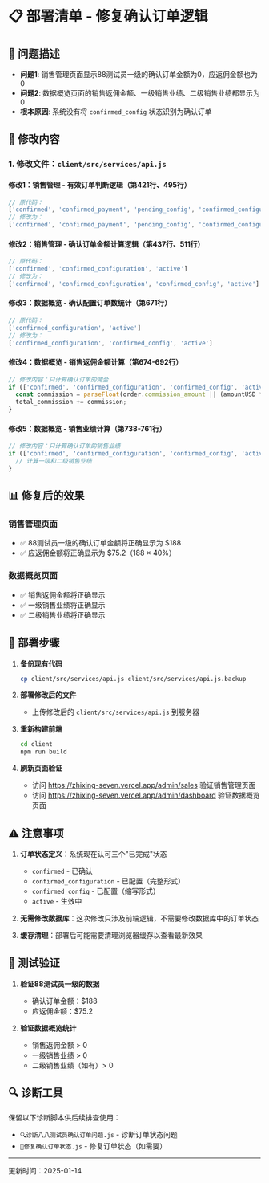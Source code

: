 # 📋 部署清单 - 修复确认订单逻辑

## 🎯 问题描述
- **问题1**: 销售管理页面显示88测试员一级的确认订单金额为0，应返佣金额也为0
- **问题2**: 数据概览页面的销售返佣金额、一级销售业绩、二级销售业绩都显示为0
- **根本原因**: 系统没有将 `confirmed_config` 状态识别为确认订单

## 🔧 修改内容

### 1. 修改文件：`client/src/services/api.js`

#### 修改1：销售管理 - 有效订单判断逻辑（第421行、495行）
```javascript
// 原代码：
['confirmed', 'confirmed_payment', 'pending_config', 'confirmed_configuration', 'active']
// 修改为：
['confirmed', 'confirmed_payment', 'pending_config', 'confirmed_configuration', 'confirmed_config', 'active']
```

#### 修改2：销售管理 - 确认订单金额计算逻辑（第437行、511行）
```javascript
// 原代码：
['confirmed', 'confirmed_configuration', 'active']
// 修改为：
['confirmed', 'confirmed_configuration', 'confirmed_config', 'active']
```

#### 修改3：数据概览 - 确认配置订单数统计（第671行）
```javascript
// 原代码：
['confirmed_configuration', 'active']
// 修改为：
['confirmed_configuration', 'confirmed_config', 'active']
```

#### 修改4：数据概览 - 销售返佣金额计算（第674-692行）
```javascript
// 修改内容：只计算确认订单的佣金
if (['confirmed', 'confirmed_configuration', 'confirmed_config', 'active'].includes(order.status)) {
  const commission = parseFloat(order.commission_amount || (amountUSD * 0.4));
  total_commission += commission;
}
```

#### 修改5：数据概览 - 销售业绩计算（第738-761行）
```javascript
// 修改内容：只计算确认订单的销售业绩
if (['confirmed', 'confirmed_configuration', 'confirmed_config', 'active'].includes(order.status)) {
  // 计算一级和二级销售业绩
}
```

## 📊 修复后的效果

### 销售管理页面
- ✅ 88测试员一级的确认订单金额将正确显示为 $188
- ✅ 应返佣金额将正确显示为 $75.2（188 × 40%）

### 数据概览页面
- ✅ 销售返佣金额将正确显示
- ✅ 一级销售业绩将正确显示
- ✅ 二级销售业绩将正确显示

## 🚀 部署步骤

1. **备份现有代码**
   ```bash
   cp client/src/services/api.js client/src/services/api.js.backup
   ```

2. **部署修改后的文件**
   - 上传修改后的 `client/src/services/api.js` 到服务器

3. **重新构建前端**
   ```bash
   cd client
   npm run build
   ```

4. **刷新页面验证**
   - 访问 https://zhixing-seven.vercel.app/admin/sales 验证销售管理页面
   - 访问 https://zhixing-seven.vercel.app/admin/dashboard 验证数据概览页面

## ⚠️ 注意事项

1. **订单状态定义**：系统现在认可三个"已完成"状态
   - `confirmed` - 已确认
   - `confirmed_configuration` - 已配置（完整形式）
   - `confirmed_config` - 已配置（缩写形式）
   - `active` - 生效中

2. **无需修改数据库**：这次修改只涉及前端逻辑，不需要修改数据库中的订单状态

3. **缓存清理**：部署后可能需要清理浏览器缓存以查看最新效果

## 📝 测试验证

1. **验证88测试员一级的数据**
   - 确认订单金额：$188
   - 应返佣金额：$75.2

2. **验证数据概览统计**
   - 销售返佣金额 > 0
   - 一级销售业绩 > 0
   - 二级销售业绩（如有）> 0

## 🔍 诊断工具

保留以下诊断脚本供后续排查使用：
- `🔍诊断八八测试员确认订单问题.js` - 诊断订单状态问题
- `🔧修复确认订单状态.js` - 修复订单状态（如需要）

---
更新时间：2025-01-14
